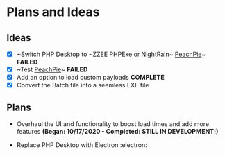 # Plans and Ideas

## Ideas
- [X] ~Switch PHP Desktop to ~ZZEE PHPExe or NightRain~ [PeachPie](https://www.peachpie.io/)~ **FAILED**
- [X] ~Test [PeachPie](https://www.peachpie.io/)~ **FAILED**
- [X] Add an option to load custom payloads **COMPLETE**
- [X] Convert the Batch file into a seemless EXE file

## Plans
- Overhaul the UI and functionality to boost load times and add more features
**(Began: 10/17/2020 - Completed: STILL IN DEVELOPMENT!)**

- Replace PHP Desktop with Electron :electron:
